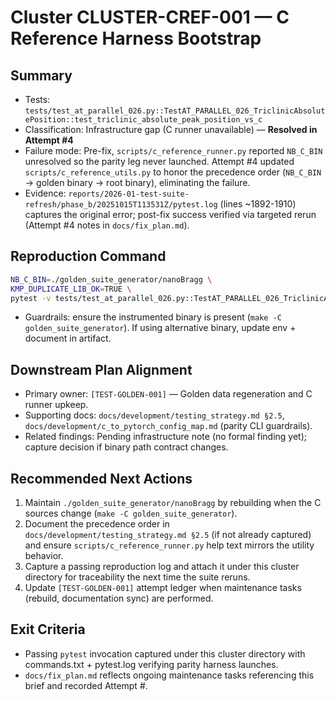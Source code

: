 # Cluster CLUSTER-CREF-001 — C Reference Harness Bootstrap

## Summary
- Tests: `tests/test_at_parallel_026.py::TestAT_PARALLEL_026_TriclinicAbsolutePosition::test_triclinic_absolute_peak_position_vs_c`
- Classification: Infrastructure gap (C runner unavailable) — **Resolved in Attempt #4**
- Failure mode: Pre-fix, `scripts/c_reference_runner.py` reported `NB_C_BIN` unresolved so the parity leg never launched. Attempt #4 updated `scripts/c_reference_utils.py` to honor the precedence order (`NB_C_BIN` → golden binary → root binary), eliminating the failure.
- Evidence: `reports/2026-01-test-suite-refresh/phase_b/20251015T113531Z/pytest.log` (lines ~1892-1910) captures the original error; post-fix success verified via targeted rerun (Attempt #4 notes in `docs/fix_plan.md`).

## Reproduction Command
```bash
NB_C_BIN=./golden_suite_generator/nanoBragg \
KMP_DUPLICATE_LIB_OK=TRUE \
pytest -v tests/test_at_parallel_026.py::TestAT_PARALLEL_026_TriclinicAbsolutePosition::test_triclinic_absolute_peak_position_vs_c
```
- Guardrails: ensure the instrumented binary is present (`make -C golden_suite_generator`). If using alternative binary, update env + document in artifact.

## Downstream Plan Alignment
- Primary owner: `[TEST-GOLDEN-001]` — Golden data regeneration and C runner upkeep.
- Supporting docs: `docs/development/testing_strategy.md §2.5`, `docs/development/c_to_pytorch_config_map.md` (parity CLI guardrails).
- Related findings: Pending infrastructure note (no formal finding yet); capture decision if binary path contract changes.

## Recommended Next Actions
1. Maintain `./golden_suite_generator/nanoBragg` by rebuilding when the C sources change (`make -C golden_suite_generator`).
2. Document the precedence order in `docs/development/testing_strategy.md §2.5` (if not already captured) and ensure `scripts/c_reference_runner.py` help text mirrors the utility behavior.
3. Capture a passing reproduction log and attach it under this cluster directory for traceability the next time the suite reruns.
4. Update `[TEST-GOLDEN-001]` attempt ledger when maintenance tasks (rebuild, documentation sync) are performed.

## Exit Criteria
- Passing `pytest` invocation captured under this cluster directory with commands.txt + pytest.log verifying parity harness launches.
- `docs/fix_plan.md` reflects ongoing maintenance tasks referencing this brief and recorded Attempt #.
